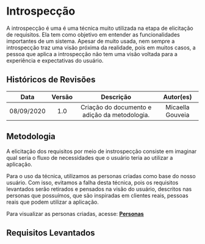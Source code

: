 # Introspecção

A introspecção é uma é uma técnica muito utilizada na etapa de elicitação de requisitos. Ela tem como objetivo em entender as funcionalidades importantes de um sistema. Apesar de muito usada, nem sempre a introspecção traz uma visão próxima da realidade, pois em muitos casos, a pessoa que aplica a introspecção não tem uma visão voltada para a experiência e expectativas do usuário.

## Históricos de Revisões

|    Data    | Versão |                          Descrição                           |  Autor(es)   |
| :--------: | :----: | :----------------------------------------------------------: | :----------: |
| 08/09/2020 |  1.0   | Criação do documento e adição da metodologia. | Micaella Gouveia |


## Metodologia
A elicitação dos requisitos por meio de instrospecção consiste em imaginar qual seria o fluxo de necessidades que o usuário teria ao utilizar a aplicação.

Para o uso da técnica, utilizamos as personas criadas como base do nosso usuário. Com isso, evitamos a falha desta técnica, pois os requisitos levantados serão retirados e pensados na visão do usuário, descritos nas personas que possuímos, que são inspiradas em clientes reais, pessoas reais que podem utilizar a aplicação.

Para visualizar as personas criadas, acesse: [**Personas**](Elicitation/Personas.md)

## Requisitos Levantados